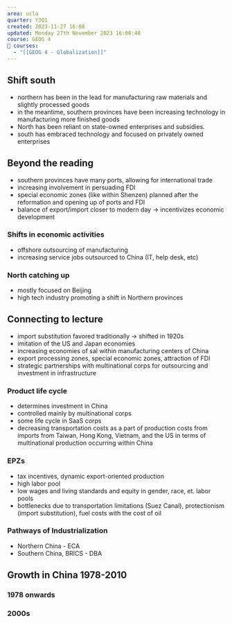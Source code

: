```yaml
---
area: ucla
quarter: Y3Q1
created: 2023-11-27 16:08
updated: Monday 27th November 2023 16:08:48
course: GEOG 4
📕 courses:
  - "[[GEOG 4 - Globalization]]"
---
```

## Shift south
- northern has been in the lead for manufacturing raw materials and slightly processed goods
- in the meantime, southern provinces have been increasing technology in manufacturing more finished goods
- North has been reliant on state-owned enterprises and subsidies.
- south has embraced technology and focused on privately owned enterprises

## Beyond the reading
- southern provinces have many ports, allowing for international trade
- increasing involvement in persuading FDI
- special economic zones (like within Shenzen) planned after the reformation and opening up of ports and FDI
- balance of export/import closer to modern day -> incentivizes economic development
### Shifts in economic activities
- offshore outsourcing of manufacturing
- increasing service jobs outsourced to China (IT, help desk, etc)
### North catching up
- mostly focused on Beijing
- high tech industry promoting a shift in Northern provinces

## Connecting to lecture
- import substitution favored traditionally -> shifted in 1920s
- imitation of the US and Japan economies
- increasing economies of sal within manufacturing centers of China
- export processing zones, special economic zones, attraction of FDI
- strategic partnerships with multinational corps for outsourcing and investment in infrastructure
### Product life cycle
- determines investment in China
- controlled mainly by multinational corps
- some life cycle in  SaaS corps
- decreasing transportation costs as a part of production costs from imports from Taiwan, Hong Kong, Vietnam, and the US in terms of multinational production occurring within China
### EPZs
- tax incentives, dynamic export-oriented production
- high labor pool
- low wages and living standards and equity in gender, race, et. labor pools
- bottlenecks due to transportation limitations (Suez Canal), protectionism (import substitution), fuel costs with the cost of oil
### Pathways of Industrialization
- Northern China - ECA
- Southern China, BRICS -  DBA

## Growth in China 1978-2010
### 1978 onwards
### 2000s